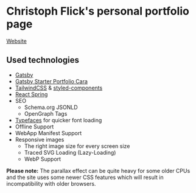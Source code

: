 # Christoph Flick's personal portfolio page

[Website](https://christophflick.de)

## Used technologies

- [Gatsby](https://www.gatsbyjs.org/)
- [Gatsby Starter Portfolio Cara](https://github.com/LekoArts/gatsby-starter-portfolio-cara) 
- [TailwindCSS](https://tailwindcss.com/) & [styled-components](https://www.styled-components.com/)
- [React Spring](https://github.com/drcmda/react-spring)
- SEO
  - Schema.org JSONLD
  - OpenGraph Tags
- [Typefaces](https://github.com/KyleAMathews/typefaces) for quicker font loading
- Offline Support
- WebApp Manifest Support
- Responsive images
  - The right image size for every screen size
  - Traced SVG Loading (Lazy-Loading)
  - WebP Support

**Please note:** The parallax effect can be quite heavy for some older CPUs and the site uses some newer CSS features which will result in incompatibility with older browsers.
